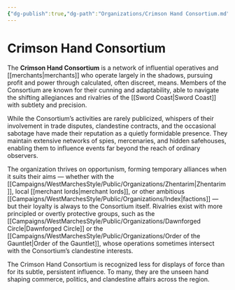 ```yaml
---
{"dg-publish":true,"dg-path":"Organizations/Crimson Hand Consortium.md","permalink":"/organizations/crimson-hand-consortium/","tags":["organization","sword-coast","mercantile"],"dgShowFileTree":true}
---
```


# **Crimson Hand Consortium**

The **Crimson Hand Consortium** is a network of influential operatives and [[merchants\|merchants]] who operate largely in the shadows, pursuing profit and power through calculated, often discreet, means. Members of the Consortium are known for their cunning and adaptability, able to navigate the shifting allegiances and rivalries of the [[Sword Coast\|Sword Coast]] with subtlety and precision.

While the Consortium’s activities are rarely publicized, whispers of their involvement in trade disputes, clandestine contracts, and the occasional sabotage have made their reputation as a quietly formidable presence. They maintain extensive networks of spies, mercenaries, and hidden safehouses, enabling them to influence events far beyond the reach of ordinary observers. 

The organization thrives on opportunism, forming temporary alliances when it suits their aims — whether with the [[Campaigns/WestMarchesStyle/Public/Organizations/Zhentarim\|Zhentarim]], local [[merchant lords\|merchant lords]], or other ambitious [[Campaigns/WestMarchesStyle/Public/Organizations/Index\|factions]] — but their loyalty is always to the Consortium itself. Rivalries exist with more principled or overtly protective groups, such as the [[Campaigns/WestMarchesStyle/Public/Organizations/Dawnforged Circle\|Dawnforged Circle]] or the [[Campaigns/WestMarchesStyle/Public/Organizations/Order of the Gauntlet\|Order of the Gauntlet]], whose operations sometimes intersect with the Consortium’s clandestine interests.

The Crimson Hand Consortium is recognized less for displays of force than for its subtle, persistent influence. To many, they are the unseen hand shaping commerce, politics, and clandestine affairs across the region.
